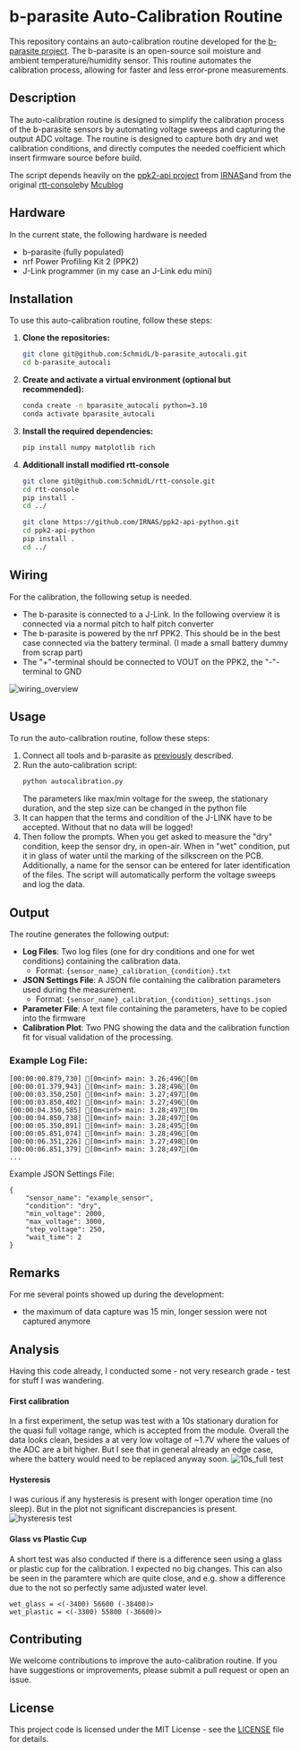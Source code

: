 # b-parasite Auto-Calibration Routine

This repository contains an auto-calibration routine developed for the [b-parasite project](https://github.com/rbaron/b-parasite). The b-parasite is an open-source soil moisture and ambient temperature/humidity sensor. This routine automates the calibration process, allowing for faster and less error-prone measurements.

## Description

The auto-calibration routine is designed to simplify the calibration process of the b-parasite sensors by automating voltage sweeps and capturing the output ADC voltage. The routine is designed to capture both dry and wet calibration conditions, and directly computes the needed coefficient which insert firmware source before build.

The script depends heavily on the [ppk2-api project](https://github.com/IRNAS/ppk2-api-python) from [IRNAS](https://github.com/IRNAS)and from the original [rtt-console](https://github.com/Mcublog/rtt-console)by [Mcublog](https://github.com/Mcublog)

## Hardware
In the current state, the following hardware is needed
- b-parasite (fully populated)
- nrf Power Profiling Kit 2 (PPK2)
- J-Link programmer (in my case an J-Link edu mini)

## Installation

To use this auto-calibration routine, follow these steps:

1. **Clone the repositories:**
   ```bash
   git clone git@github.com:SchmidL/b-parasite_autocali.git
   cd b-parasite_autocali
   ```
1. **Create and activate a virtual environment (optional but recommended):**
    ```bash
    conda create -n bparasite_autocali python=3.10
    conda activate bparasite_autocali
    ```

1. **Install the required dependencies:**
    ```bash
    pip install numpy matplotlib rich
    ```
1. **Additionall install modified rtt-console**
    ```bash
    git clone git@github.com:SchmidL/rtt-console.git
    cd rtt-console
    pip install .
    cd ../

    git clone https://github.com/IRNAS/ppk2-api-python.git
    cd ppk2-api-python
    pip install .
    cd ../
    ```

## Wiring
For the calibration, the following setup is needed.
- The b-parasite is connected to a J-Link. In the following overview it is connected via a normal pitch to half pitch converter
- The b-parasite is powered by the nrf PPK2. This should be in the best case connected via the battery terminal. (I made a small battery dummy from scrap part)
- The "+"-terminal should be connected to VOUT on the PPK2, the "-"-terminal to GND

![wiring_overview](/docs/img/wiring_bparasite_calibration.jpeg)

## Usage

To run the auto-calibration routine, follow these steps:

1. Connect all tools and b-parasite as  [previously](#hardware-and-wiring) described.
1. Run the auto-calibration script:
    ```bash
    python autocalibration.py
    ```
    The parameters like max/min voltage for the sweep, the stationary duration, and the step size can be changed in the python file
1. It can happen that the terms and condition of the J-LINK have to be accepted. Without that no data will be logged!
1. Then follow the prompts. When you get asked to measure the "dry" condition, keep the sensor dry, in open-air.
When in "wet" condition, put it in glass of water until the marking of the silkscreen on the PCB.
Additionally, a name for the sensor can be entered for later identification of the files.
The script will automatically perform the voltage sweeps and log the data.

## Output

The routine generates the following output:

- **Log Files**: Two log files (one for dry conditions and one for wet conditions) containing the calibration data.
	- Format: `{sensor_name}_calibration_{condition}.txt`
- **JSON Settings File**: A JSON file containing the calibration parameters used during the measurement.
	- Format: `{sensor_name}_calibration_{condition}_settings.json`
- **Parameter File**: A text file containing the parameters, have to be copied into the firmware
- **Calibration Plot**: Two PNG showing the data and the calibration function fit for visual validation of the processing.

### Example Log File:

```
[00:00:00.879,730] [0m<inf> main: 3.26;496[0m
[00:00:01.379,943] [0m<inf> main: 3.28;496[0m
[00:00:03.350,250] [0m<inf> main: 3.27;497[0m
[00:00:03.850,402] [0m<inf> main: 3.27;496[0m
[00:00:04.350,585] [0m<inf> main: 3.28;497[0m
[00:00:04.850,738] [0m<inf> main: 3.28;497[0m
[00:00:05.350,891] [0m<inf> main: 3.28;495[0m
[00:00:05.851,074] [0m<inf> main: 3.28;496[0m
[00:00:06.351,226] [0m<inf> main: 3.27;498[0m
[00:00:06.851,379] [0m<inf> main: 3.28;497[0m
...
```
Example JSON Settings File:
```
{
    "sensor_name": "example_sensor",
    "condition": "dry",
    "min_voltage": 2000,
    "max_voltage": 3000,
    "step_voltage": 250,
    "wait_time": 2
}
```
## Remarks
For me several points showed up during the development:
- the maximum of data capture was 15 min, longer session were not captured anymore

## Analysis
Having this code already, I conducted some - not very research grade - test for stuff I was wandering.

#### First calibration
In a first experiment, the setup was test with a 10s stationary duration for the quasi full voltage range, which is accepted from the module.
Overall the data looks clean, besides a at very low voltage of ~1.7V where the values of the ADC are a bit higher. But I see that in general already an edge case, where the battery would need to be replaced anyway soon.
![10s_full test](/docs/img/sensor_10s_calibration_plot.png)

#### Hysteresis
I was curious if any hysteresis is present with longer operation time (no sleep). But in the plot not significant discrepancies is present. 
![hysteresis test](/docs/img/sensor_20s_hysteresis.png)

#### Glass vs Plastic Cup
A short test was also conducted if there is a difference seen using a glass or plastic cup for the calibration. I expected no big changes.
This can also be seen in the paramtere which are quite close, and e.g. show a difference due to the not so perfectly same adjusted water level.

```
wet_glass = <(-3400) 56600 (-38400)>
wet_plastic = <(-3300) 55800 (-36600)>
```

## Contributing

We welcome contributions to improve the auto-calibration routine. If you have suggestions or improvements, please submit a pull request or open an issue.

## License

This project code is licensed under the MIT License - see the [LICENSE](https://opensource.org/licenses/MIT) file for details.
